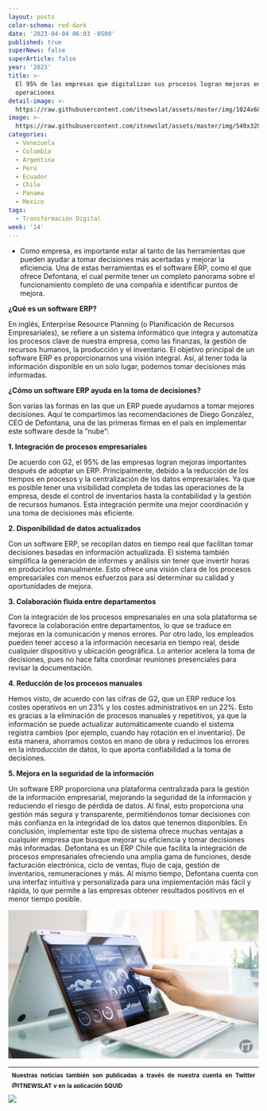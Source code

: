 ```yaml
---
layout: posts
color-schema: red-dark
date: '2023-04-04 06:03 -0500'
published: true
superNews: false
superArticle: false
year: '2023'
title: >-
  El 95% de las empresas que digitalizan sus procesos logran mejoras en sus
  operaciones 
detail-image: >-
  https://raw.githubusercontent.com/itnewslat/assets/master/img/1024x680/Dashboard-laptop-g.jpg
image: >-
  https://raw.githubusercontent.com/itnewslat/assets/master/img/540x320/Dashboard-laptop-p.jpg
categories:
  - Venezuela
  - Colombia
  - Argentina
  - Perú
  - Ecuador
  - Chile
  - Panama
  - Mexico
tags:
  - Transformación Digital
week: '14'
---
```

- Como empresa, es importante estar al tanto de las herramientas que pueden ayudar a tomar decisiones más acertadas y mejorar la eficiencia. Una de estas herramientas es el software ERP, como el que ofrece Defontana, el cual permite tener un completo panorama sobre el funcionamiento completo de una compañía e identificar puntos de mejora.

**¿Qué es un software ERP?**

En inglés, Enterprise Resource Planning (o Planificación de Recursos Empresariales), se refiere a un sistema informático que integra y automatiza los procesos clave de nuestra empresa, como las finanzas, la gestión de recursos humanos, la producción y el inventario. El objetivo principal de un software ERP es proporcionarnos una visión integral. Así, al tener toda la información disponible en un solo lugar, podemos tomar decisiones más informadas.
 
**¿Cómo un software ERP ayuda en la toma de decisiones?**

Son varias las formas en las que un ERP puede ayudarnos a tomar mejores decisiones.
Aquí te compartimos las recomendaciones de Diego González, CEO de Defontana, una de las primeras firmas en el país en implementar este software desde la “nube”:
 
**1. Integración de procesos empresariales**

De acuerdo con G2, el 95% de las empresas logran mejoras importantes después de adoptar un ERP. Principalmente, debido a la reducción de los tiempos en procesos y la centralización de los datos empresariales. Ya que es posible tener una visibilidad completa de todas las operaciones de la empresa, desde el control de inventarios hasta la contabilidad y la gestión de recursos humanos. Esta integración permite una mejor coordinación y una toma de decisiones más eficiente.
 
**2. Disponibilidad de datos actualizados**

Con un software ERP, se recopilan datos en tiempo real que facilitan tomar decisiones basadas en información actualizada. El sistema también simplifica la generación de informes y análisis sin tener que invertir horas en producirlos manualmente. Esto ofrece una visión clara de los procesos empresariales con menos esfuerzos para así determinar su calidad y oportunidades de mejora.
 
**3. Colaboración fluida entre departamentos**

Con la integración de los procesos empresariales en una sola plataforma se favorece la colaboración entre departamentos, lo que se traduce en mejoras en la comunicación y menos errores. Por otro lado, los empleados pueden tener acceso a la información necesaria en tiempo real, desde cualquier dispositivo y ubicación geográfica. Lo anterior acelera la toma de decisiones, pues no hace falta coordinar reuniones presenciales para revisar la documentación.
 
**4. Reducción de los procesos manuales**

Hemos visto, de acuerdo con las cifras de G2, que un ERP reduce los costes operativos en un 23% y los costes administrativos en un 22%. Esto es gracias a la eliminación de procesos manuales y repetitivos, ya que la información se puede actualizar automáticamente cuando el sistema registra cambios (por ejemplo, cuando hay rotación en el inventario). De esta manera, ahorramos costos en mano de obra y reducimos los errores en la introducción de datos, lo que aporta confiabilidad a la toma de decisiones.

**5. Mejora en la seguridad de la información**

Un software ERP proporciona una plataforma centralizada para la gestión de la información empresarial, mejorando la seguridad de la información y reduciendo el riesgo de pérdida de datos. Al final, esto proporciona una gestión más segura y transparente, permitiéndonos tomar decisiones con más confianza en la integridad de los datos que tenemos disponibles. En conclusión, implementar este tipo de sistema ofrece muchas ventajas a cualquier empresa que busque mejorar su eficiencia y tomar decisiones más informadas. Defontana es un ERP Chile que facilita la integración de procesos empresariales ofreciendo una amplia gama de funciones, desde facturación electrónica, ciclo de ventas, flujo de caja, gestión de inventarios, remuneraciones y más. Al mismo tiempo, Defontana cuenta con una interfaz intuitiva y personalizada para una implementación más fácil y rápida, lo que permite a las empresas obtener resultados positivos en el menor tiempo posible.

![](https://raw.githubusercontent.com/itnewslat/assets/master/img/540x320/Dashboard-laptop-p.jpg)

<table style="height: 42px;" width="569">
<tbody>
<tr>
<td style="text-align: justify;"><sub><strong>Nuestras noticias también son publicadas a través de nuestra cuenta en Twitter <a href="https://twitter.com/itnewslat?lang=es">@ITNEWSLAT</a> y en la aplicación <a href="https://squidapp.co/en/">SQUID</a></strong></sub></td>
</tr>
</tbody>
</table>
<img src="https://tracker.metricool.com/c3po.jpg?hash=56f88a41e39ab42c063cc51676587a04"/>